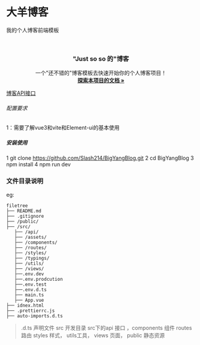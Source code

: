 # 大羊博客

我的个人博客前端模板

<br />

<p align="center">
 <h3 align="center">"Just so so 的"博客</h3>
  <p align="center">
    一个"还不错的"博客模板去快速开始你的个人博客项目！
    <br />
    <a href="#"><strong>探索本项目的文档 »</strong></a>
  </p>

</p>

[博客API接口](https://github.com/Slash214/MyBlogApi.git)

###### 配置要求
1：需要了解vue3和vite和Element-ui的基本使用

#####  安装使用
1 git clone https://github.com/Slash214/BigYangBlog.git
2 cd BigYangBlog
3 npm install 
4 npm run dev


### 文件目录说明
eg:

```
filetree 
├── README.md
├── .gitignore
├── /public/
├── /src/
   ├── /api/
   ├── /assets/
   ├── /components/
   ├── /routes/
   ├── /styles/
   ├── /typings/
   ├── /utils/
   ├── /views/
   ├──.env.dev 
   ├──.env.prodcution 
   ├──.env.test 
   ├──.env.d.ts
   ├── main.ts
   ├── App.vue
├── idnex.html
├── .prettierrc.js
├── auto-imports.d.ts

```

> .d.ts 声明文件
> src 开发目录 
> src下的api 接口 ，components 组件 routes 路由  styles 样式， utils工具， views 页面，
> public 静态资源